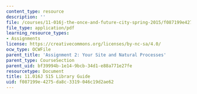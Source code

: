 ```yaml
---
content_type: resource
description: ''
file: /courses/11-016j-the-once-and-future-city-spring-2015/f087199e4275da8c3319046c19d2ae62_MIT11_016JS15_Library.pdf
file_type: application/pdf
learning_resource_types:
- Assignments
license: https://creativecommons.org/licenses/by-nc-sa/4.0/
ocw_type: OCWFile
parent_title: 'Assignment 2: Your Site and Natural Processes'
parent_type: CourseSection
parent_uid: bf39994b-1e14-9bcb-34d1-e88a771e27fe
resourcetype: Document
title: 11.016J S15 Library Guide
uid: f087199e-4275-da8c-3319-046c19d2ae62
---
```

